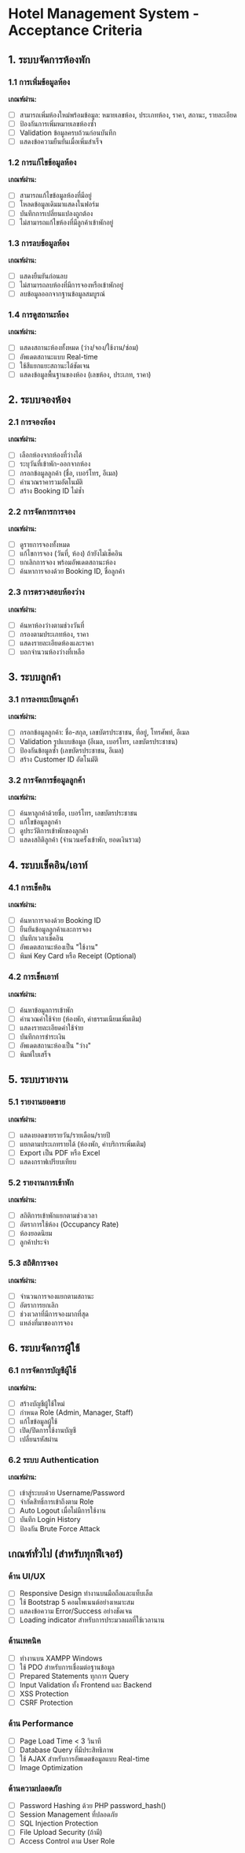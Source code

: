 # Hotel Management System - Acceptance Criteria

## 1. ระบบจัดการห้องพัก

### 1.1 การเพิ่มข้อมูลห้อง
**เกณฑ์ผ่าน:**
- [ ] สามารถเพิ่มห้องใหม่พร้อมข้อมูล: หมายเลขห้อง, ประเภทห้อง, ราคา, สถานะ, รายละเอียด
- [ ] ป้องกันการเพิ่มหมายเลขห้องซ้ำ
- [ ] Validation ข้อมูลครบถ้วนก่อนบันทึก
- [ ] แสดงข้อความยืนยันเมื่อเพิ่มสำเร็จ

### 1.2 การแก้ไขข้อมูลห้อง
**เกณฑ์ผ่าน:**
- [ ] สามารถแก้ไขข้อมูลห้องที่มีอยู่
- [ ] โหลดข้อมูลเดิมมาแสดงในฟอร์ม
- [ ] บันทึกการเปลี่ยนแปลงถูกต้อง
- [ ] ไม่สามารถแก้ไขห้องที่มีลูกค้าเข้าพักอยู่

### 1.3 การลบข้อมูลห้อง
**เกณฑ์ผ่าน:**
- [ ] แสดงยืนยันก่อนลบ
- [ ] ไม่สามารถลบห้องที่มีการจองหรือเข้าพักอยู่
- [ ] ลบข้อมูลออกจากฐานข้อมูลสมบูรณ์

### 1.4 การดูสถานะห้อง
**เกณฑ์ผ่าน:**
- [ ] แสดงสถานะห้องทั้งหมด (ว่าง/จอง/ใช้งาน/ซ่อม)
- [ ] อัพเดตสถานะแบบ Real-time
- [ ] ใช้สีแยกแยะสถานะได้ชัดเจน
- [ ] แสดงข้อมูลพื้นฐานของห้อง (เลขห้อง, ประเภท, ราคา)

## 2. ระบบจองห้อง

### 2.1 การจองห้อง
**เกณฑ์ผ่าน:**
- [ ] เลือกห้องจากห้องที่ว่างได้
- [ ] ระบุวันที่เข้าพัก-ออกจากห้อง
- [ ] กรอกข้อมูลลูกค้า (ชื่อ, เบอร์โทร, อีเมล)
- [ ] คำนวณราคารวมอัตโนมัติ
- [ ] สร้าง Booking ID ไม่ซ้ำ

### 2.2 การจัดการการจอง
**เกณฑ์ผ่าน:**
- [ ] ดูรายการจองทั้งหมด
- [ ] แก้ไขการจอง (วันที่, ห้อง) ถ้ายังไม่เช็คอิน
- [ ] ยกเลิกการจอง พร้อมอัพเดตสถานะห้อง
- [ ] ค้นหาการจองด้วย Booking ID, ชื่อลูกค้า

### 2.3 การตรวจสอบห้องว่าง
**เกณฑ์ผ่าน:**
- [ ] ค้นหาห้องว่างตามช่วงวันที่
- [ ] กรองตามประเภทห้อง, ราคา
- [ ] แสดงรายละเอียดห้องและราคา
- [ ] บอกจำนวนห้องว่างที่เหลือ

## 3. ระบบลูกค้า

### 3.1 การลงทะเบียนลูกค้า
**เกณฑ์ผ่าน:**
- [ ] กรอกข้อมูลลูกค้า: ชื่อ-สกุล, เลขบัตรประชาชน, ที่อยู่, โทรศัพท์, อีเมล
- [ ] Validation รูปแบบข้อมูล (อีเมล, เบอร์โทร, เลขบัตรประชาชน)
- [ ] ป้องกันข้อมูลซ้ำ (เลขบัตรประชาชน, อีเมล)
- [ ] สร้าง Customer ID อัตโนมัติ

### 3.2 การจัดการข้อมูลลูกค้า
**เกณฑ์ผ่าน:**
- [ ] ค้นหาลูกค้าด้วยชื่อ, เบอร์โทร, เลขบัตรประชาชน
- [ ] แก้ไขข้อมูลลูกค้า
- [ ] ดูประวัติการเข้าพักของลูกค้า
- [ ] แสดงสถิติลูกค้า (จำนวนครั้งเข้าพัก, ยอดเงินรวม)

## 4. ระบบเช็คอิน/เอาท์

### 4.1 การเช็คอิน
**เกณฑ์ผ่าน:**
- [ ] ค้นหาการจองด้วย Booking ID
- [ ] ยืนยันข้อมูลลูกค้าและการจอง
- [ ] บันทึกเวลาเช็คอิน
- [ ] อัพเดตสถานะห้องเป็น "ใช้งาน"
- [ ] พิมพ์ Key Card หรือ Receipt (Optional)

### 4.2 การเช็คเอาท์
**เกณฑ์ผ่าน:**
- [ ] ค้นหาข้อมูลการเข้าพัก
- [ ] คำนวณค่าใช้จ่าย (ห้องพัก, ค่าธรรมเนียมเพิ่มเติม)
- [ ] แสดงรายละเอียดค่าใช้จ่าย
- [ ] บันทึกการชำระเงิน
- [ ] อัพเดตสถานะห้องเป็น "ว่าง"
- [ ] พิมพ์ใบเสร็จ

## 5. ระบบรายงาน

### 5.1 รายงานยอดขาย
**เกณฑ์ผ่าน:**
- [ ] แสดงยอดขายรายวัน/รายเดือน/รายปี
- [ ] แยกตามประเภทรายได้ (ห้องพัก, ค่าบริการเพิ่มเติม)
- [ ] Export เป็น PDF หรือ Excel
- [ ] แสดงกราฟเปรียบเทียบ

### 5.2 รายงานการเข้าพัก
**เกณฑ์ผ่าน:**
- [ ] สถิติการเข้าพักแยกตามช่วงเวลา
- [ ] อัตราการใช้ห้อง (Occupancy Rate)
- [ ] ห้องยอดนิยม
- [ ] ลูกค้าประจำ

### 5.3 สถิติการจอง
**เกณฑ์ผ่าน:**
- [ ] จำนวนการจองแยกตามสถานะ
- [ ] อัตราการยกเลิก
- [ ] ช่วงเวลาที่มีการจองมากที่สุด
- [ ] แหล่งที่มาของการจอง

## 6. ระบบจัดการผู้ใช้

### 6.1 การจัดการบัญชีผู้ใช้
**เกณฑ์ผ่าน:**
- [ ] สร้างบัญชีผู้ใช้ใหม่
- [ ] กำหนด Role (Admin, Manager, Staff)
- [ ] แก้ไขข้อมูลผู้ใช้
- [ ] เปิด/ปิดการใช้งานบัญชี
- [ ] เปลี่ยนรหัสผ่าน

### 6.2 ระบบ Authentication
**เกณฑ์ผ่าน:**
- [ ] เข้าสู่ระบบด้วย Username/Password
- [ ] จำกัดสิทธิ์การเข้าถึงตาม Role
- [ ] Auto Logout เมื่อไม่มีการใช้งาน
- [ ] บันทึก Login History
- [ ] ป้องกัน Brute Force Attack

## เกณฑ์ทั่วไป (สำหรับทุกฟีเจอร์)

### ด้าน UI/UX
- [ ] Responsive Design ทำงานบนมือถือและแท็บเล็ต
- [ ] ใช้ Bootstrap 5 คอมโพเนนต์อย่างเหมาะสม
- [ ] แสดงข้อความ Error/Success อย่างชัดเจน
- [ ] Loading indicator สำหรับการประมวลผลที่ใช้เวลานาน

### ด้านเทคนิค
- [ ] ทำงานบน XAMPP Windows
- [ ] ใช้ PDO สำหรับการเชื่อมต่อฐานข้อมูล
- [ ] Prepared Statements ทุกการ Query
- [ ] Input Validation ทั้ง Frontend และ Backend
- [ ] XSS Protection
- [ ] CSRF Protection

### ด้าน Performance
- [ ] Page Load Time < 3 วินาที
- [ ] Database Query ที่มีประสิทธิภาพ
- [ ] ใช้ AJAX สำหรับการอัพเดตข้อมูลแบบ Real-time
- [ ] Image Optimization

### ด้านความปลอดภัย
- [ ] Password Hashing ด้วย PHP password_hash()
- [ ] Session Management ที่ปลอดภัย
- [ ] SQL Injection Protection
- [ ] File Upload Security (ถ้ามี)
- [ ] Access Control ตาม User Role